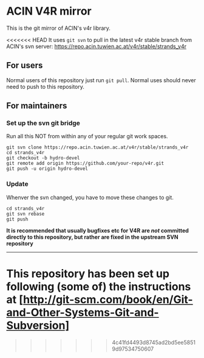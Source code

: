 # ACIN V4R mirror

This is the git mirror of ACIN's v4r library.

<<<<<<< HEAD
It uses `git svn` to pull in the latest v4r stable branch from ACIN's svn server:
https://repo.acin.tuwien.ac.at/v4r/stable/strands_v4r


## For users

Normal users of this repository just run `git pull`.
Normal uses should never need to push to this repository.


## For maintainers

### Set up the svn git bridge
Run all this NOT from within any of your regular git work spaces.

    git svn clone https://repo.acin.tuwien.ac.at/v4r/stable/strands_v4r
    cd strands_v4r
    git checkout -b hydro-devel
    git remote add origin https://github.com/your-repo/v4r.git
    git push -u origin hydro-devel

### Update
Whenver the svn changed, you have to move these changes to git.

    cd strands_v4r
    git svn rebase
    git push

**It is recommended that usually bugfixes etc for V4R are *not* committed directly to this repository, but rather are fixed in the upstream SVN repository**

---

This repository has been set up following (some of) the instructions at [http://git-scm.com/book/en/Git-and-Other-Systems-Git-and-Subversion]
=======
>>>>>>> 4c41fd4493d8745ad2bd5ee58519d97534750607
